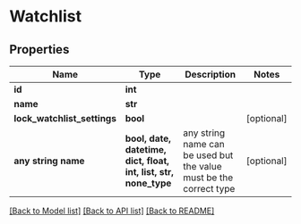 # Watchlist


## Properties
Name | Type | Description | Notes
------------ | ------------- | ------------- | -------------
**id** | **int** |  | 
**name** | **str** |  | 
**lock_watchlist_settings** | **bool** |  | [optional] 
**any string name** | **bool, date, datetime, dict, float, int, list, str, none_type** | any string name can be used but the value must be the correct type | [optional]

[[Back to Model list]](../README.md#documentation-for-models) [[Back to API list]](../README.md#documentation-for-api-endpoints) [[Back to README]](../README.md)


